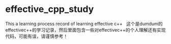 <!--
 * @Author: dumdum && 1242579562@qq.com
 * @Date: 2023-01-16 17:35:04
 * @LastEditors: dumdum && 1242579562@qq.com
 * @LastEditTime: 2023-01-16 17:46:09
 * @FilePath: \code\effective_cpp_study\README.md
 * @Description: 
-->
# effective_cpp_study
This a learning process record of learning effective c++ &nbsp;
这个是dumdum的effectivec++的学习记录，然后里面包含一些对effectivec++的个人理解还有实现代码，可能有误，请谨慎参考！